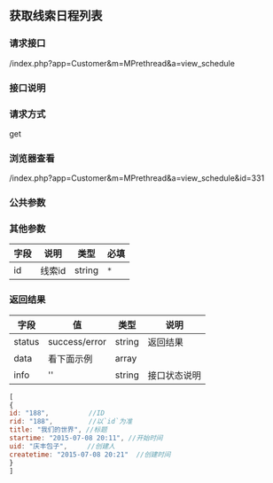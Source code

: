 ## 获取线索日程列表
### **请求接口**
/index.php?app=Customer&m=MPrethread&a=view_schedule

### **接口说明**

### **请求方式**
get

### **浏览器查看**
/index.php?app=Customer&m=MPrethread&a=view_schedule&id=331

### **公共参数** 

### **其他参数**
|字段       |说明            |类型    |必填           |
| --------- |--------      |--------|--------       |
|id     |线索id | string | `*`         |


### **返回结果**
|字段       |值             |类型    |说明           |
| --------- |--------      |--------|--------       |
|status     |success/error |string |返回结果         |
|data       |看下面示例 | array ||
|info       | '' | string | 接口状态说明  |

``` javascript
[
{
id: "188",          //ID
rid: "188",         //以`id`为准
title: "我们的世界", //标题
startime: "2015-07-08 20:11", //开始时间
uid: "庆丰包子",     //创建人
createtime: "2015-07-08 20:21"  //创建时间
}
]